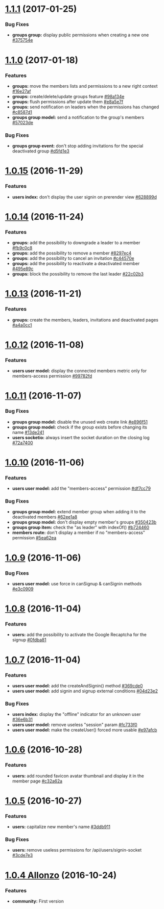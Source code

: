 <a name="1.1.1"></a>
# [1.1.1](https://github.com/CodeCorico/allons-y-community/compare/1.1.0...1.1.1) (2017-01-25)

### Bug Fixes
* **groups group:** display public permissions when creating a new one [#375754e](https://github.com/CodeCorico/allons-y-community/commit/375754e)

<a name="1.1.0"></a>
# [1.1.0](https://github.com/CodeCorico/allons-y-community/compare/1.0.15...1.1.0) (2017-01-18)

### Features
* **groups:** move the members lists and permissions to a new right context [#16e27af](https://github.com/CodeCorico/allons-y-community/commit/16e27af)
* **groups:** create/delete/update groups feature [#98a134e](https://github.com/CodeCorico/allons-y-community/commit/98a134e)
* **groups:** flush permissions after update them [#e8a5e7f](https://github.com/CodeCorico/allons-y-community/commit/e8a5e7f)
* **groups:** send notification on leaders when the permissions has changed [#c8587d1](https://github.com/CodeCorico/allons-y-community/commit/c8587d1)
* **groups group model:** send a notification to the group's members [#57023de](https://github.com/CodeCorico/allons-y-community/commit/57023de)

### Bug Fixes
* **groups group event:** don't stop adding invitations for the special deactivated group [#d5fd1e3](https://github.com/CodeCorico/allons-y-community/commit/d5fd1e3)

<a name="1.0.15"></a>
# [1.0.15](https://github.com/CodeCorico/allons-y-community/compare/1.0.14...1.0.15) (2016-11-29)

### Features
* **users index:** don't display the user signin on prerender view [#628899d](https://github.com/CodeCorico/allons-y-community/commit/628899d)

<a name="1.0.14"></a>
# [1.0.14](https://github.com/CodeCorico/allons-y-community/compare/1.0.13...1.0.14) (2016-11-24)

### Features
* **groups:** add the possibility to downgrade a leader to a member [#fb9c0c8](https://github.com/CodeCorico/allons-y-community/commit/fb9c0c8)
* **groups:** add the possibility to remove a member [#8297ec4](https://github.com/CodeCorico/allons-y-community/commit/8297ec4)
* **groups:** add the possibility to cancel an invitation [#c44570e](https://github.com/CodeCorico/allons-y-community/commit/c44570e)
* **groups:** add the possibility to reactivate a deactivated member [#495e89c](https://github.com/CodeCorico/allons-y-community/commit/495e89c)
* **groups:** block the possibility to remove the last leader [#22c02b3](https://github.com/CodeCorico/allons-y-community/commit/22c02b3)

<a name="1.0.13"></a>
# [1.0.13](https://github.com/CodeCorico/allons-y-community/compare/1.0.12...1.0.13) (2016-11-21)

### Features
* **groups:** create the members, leaders, invitations and deactivated pages [#a4a0cc1](https://github.com/CodeCorico/allons-y-community/commit/a4a0cc1)

<a name="1.0.12"></a>
# [1.0.12](https://github.com/CodeCorico/allons-y-community/compare/1.0.11...1.0.12) (2016-11-08)

### Features
* **users user model:** display the connected members metric only for members-access permission [#99782fd](https://github.com/CodeCorico/allons-y-community/commit/99782fd)

<a name="1.0.11"></a>
# [1.0.11](https://github.com/CodeCorico/allons-y-community/compare/1.0.10...1.0.11) (2016-11-07)

### Bug Fixes
* **groups group model:** disable the unused web create link [#e896f51](https://github.com/CodeCorico/allons-y-community/commit/e896f51)
* **groups group model:** check if the group exists before changing its name [#13de241](https://github.com/CodeCorico/allons-y-community/commit/13de241)
* **users socketio:** always insert the socket duration on the closing log [#72a7400](https://github.com/CodeCorico/allons-y-community/commit/72a7400)

<a name="1.0.10"></a>
# [1.0.10](https://github.com/CodeCorico/allons-y-community/compare/1.0.9...1.0.10) (2016-11-06)

### Features
* **users user model:** add the "members-access" permission [#df7cc79](https://github.com/CodeCorico/allons-y-community/commit/df7cc79)

### Bug Fixes
* **groups group model:** extend member group when adding it to the deactivated members [#62ee1a8](https://github.com/CodeCorico/allons-y-community/commit/62ee1a8)
* **groups group model:** don't display empty member's groups [#350423b](https://github.com/CodeCorico/allons-y-community/commit/350423b)
* **groups group item:** check the "as leader" with indexOf() [#b724460](https://github.com/CodeCorico/allons-y-community/commit/b724460)
* **members route:** don't display a member if no "members-access" permission [#5ea62ea](https://github.com/CodeCorico/allons-y-community/commit/5ea62ea)

<a name="1.0.9"></a>
# [1.0.9](https://github.com/CodeCorico/allons-y-community/compare/1.0.8...1.0.9) (2016-11-06)

### Bug Fixes
* **users user model:** use force in canSignup & canSignin methods [#e3c0909](https://github.com/CodeCorico/allons-y-community/commit/e3c0909)

<a name="1.0.8"></a>
# [1.0.8](https://github.com/CodeCorico/allons-y-community/compare/1.0.7...1.0.8) (2016-11-04)

### Features
* **users:** add the possibility to activate the Google Recaptcha for the signup [#0fdba81](https://github.com/CodeCorico/allons-y-community/commit/0fdba81)

<a name="1.0.7"></a>
# [1.0.7](https://github.com/CodeCorico/allons-y-community/compare/1.0.6...1.0.7) (2016-11-04)

### Features
* **users user model:** add the createAndSignin() method [#369cde0](https://github.com/CodeCorico/allons-y-community/commit/369cde0)
* **users user model:** add signin and signup external conditions [#04d23e2](https://github.com/CodeCorico/allons-y-community/commit/04d23e2)

### Bug Fixes
* **users index:** display the "offline" indicator for an unknown user [#36e6b31](https://github.com/CodeCorico/allons-y-community/commit/36e6b31)
* **users user model:** remove useless "session" param [#fc733f0](https://github.com/CodeCorico/allons-y-community/commit/fc733f0)
* **users user model:** make the createUser() forced more usable [#e97afcb](https://github.com/CodeCorico/allons-y-community/commit/e97afcb)

<a name="1.0.6"></a>
# [1.0.6](https://github.com/CodeCorico/allons-y-community/compare/1.0.5...1.0.6) (2016-10-28)

### Features
* **users:** add rounded favicon avatar thumbnail and display it in the member page [#c32a62a](https://github.com/CodeCorico/allons-y-community/commit/c32a62a)

<a name="1.0.5"></a>
# [1.0.5](https://github.com/CodeCorico/allons-y-community/compare/1.0.4...1.0.5) (2016-10-27)

### Features
* **users:** capitalize new member's name [#3ddb911](https://github.com/CodeCorico/allons-y-community/commit/3ddb911)

### Bug Fixes
* **users:** remove useless permissions for /api/users/signin-socket [#3cde7e3](https://github.com/CodeCorico/allons-y-community/commit/3cde7e3)

<a name="1.0.4"></a>
# [1.0.4 Allonzo](https://github.com/CodeCorico/allons-y-community/releases/tag/1.0.4) (2016-10-24)

### Features
* **community:** First version
